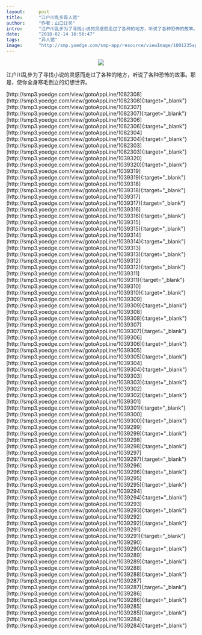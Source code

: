 ```yaml
---
layout:     post
title:      "江户川乱步异人馆"
author:     "作者：山口让司"
intro:      "江户川乱步为了寻找小说的灵感而走过了各种的地方，听说了各种恐怖的故事。那是，使你全身寒毛倒立的幻想世界。"
date:       "2018-02-14 16:56:47"
tags:       "异人馆"
image:      "http://smp.yoedge.com/smp-app/resource/viewImage/1001235appline.png"
---
```

<div style="text-align: center">
<p><img src="http://smp.yoedge.com/smp-app/resource/viewImage/1001235appline.png"/></p>
</div>
<p class="post-meta">
<span>江户川乱步为了寻找小说的灵感而走过了各种的地方，听说了各种恐怖的故事。那是，使你全身寒毛倒立的幻想世界。</span>
</p>
[http://smp3.yoedge.com/view/gotoAppLine/1082308](http://smp3.yoedge.com/view/gotoAppLine/1082308){:target="_blank"}
[http://smp3.yoedge.com/view/gotoAppLine/1082307](http://smp3.yoedge.com/view/gotoAppLine/1082307){:target="_blank"}
[http://smp3.yoedge.com/view/gotoAppLine/1082306](http://smp3.yoedge.com/view/gotoAppLine/1082306){:target="_blank"}
[http://smp3.yoedge.com/view/gotoAppLine/1082304](http://smp3.yoedge.com/view/gotoAppLine/1082304){:target="_blank"}
[http://smp3.yoedge.com/view/gotoAppLine/1082303](http://smp3.yoedge.com/view/gotoAppLine/1082303){:target="_blank"}
[http://smp3.yoedge.com/view/gotoAppLine/1039320](http://smp3.yoedge.com/view/gotoAppLine/1039320){:target="_blank"}
[http://smp3.yoedge.com/view/gotoAppLine/1039319](http://smp3.yoedge.com/view/gotoAppLine/1039319){:target="_blank"}
[http://smp3.yoedge.com/view/gotoAppLine/1039318](http://smp3.yoedge.com/view/gotoAppLine/1039318){:target="_blank"}
[http://smp3.yoedge.com/view/gotoAppLine/1039317](http://smp3.yoedge.com/view/gotoAppLine/1039317){:target="_blank"}
[http://smp3.yoedge.com/view/gotoAppLine/1039316](http://smp3.yoedge.com/view/gotoAppLine/1039316){:target="_blank"}
[http://smp3.yoedge.com/view/gotoAppLine/1039315](http://smp3.yoedge.com/view/gotoAppLine/1039315){:target="_blank"}
[http://smp3.yoedge.com/view/gotoAppLine/1039314](http://smp3.yoedge.com/view/gotoAppLine/1039314){:target="_blank"}
[http://smp3.yoedge.com/view/gotoAppLine/1039313](http://smp3.yoedge.com/view/gotoAppLine/1039313){:target="_blank"}
[http://smp3.yoedge.com/view/gotoAppLine/1039312](http://smp3.yoedge.com/view/gotoAppLine/1039312){:target="_blank"}
[http://smp3.yoedge.com/view/gotoAppLine/1039311](http://smp3.yoedge.com/view/gotoAppLine/1039311){:target="_blank"}
[http://smp3.yoedge.com/view/gotoAppLine/1039310](http://smp3.yoedge.com/view/gotoAppLine/1039310){:target="_blank"}
[http://smp3.yoedge.com/view/gotoAppLine/1039309](http://smp3.yoedge.com/view/gotoAppLine/1039309){:target="_blank"}
[http://smp3.yoedge.com/view/gotoAppLine/1039308](http://smp3.yoedge.com/view/gotoAppLine/1039308){:target="_blank"}
[http://smp3.yoedge.com/view/gotoAppLine/1039307](http://smp3.yoedge.com/view/gotoAppLine/1039307){:target="_blank"}
[http://smp3.yoedge.com/view/gotoAppLine/1039306](http://smp3.yoedge.com/view/gotoAppLine/1039306){:target="_blank"}
[http://smp3.yoedge.com/view/gotoAppLine/1039305](http://smp3.yoedge.com/view/gotoAppLine/1039305){:target="_blank"}
[http://smp3.yoedge.com/view/gotoAppLine/1039304](http://smp3.yoedge.com/view/gotoAppLine/1039304){:target="_blank"}
[http://smp3.yoedge.com/view/gotoAppLine/1039303](http://smp3.yoedge.com/view/gotoAppLine/1039303){:target="_blank"}
[http://smp3.yoedge.com/view/gotoAppLine/1039302](http://smp3.yoedge.com/view/gotoAppLine/1039302){:target="_blank"}
[http://smp3.yoedge.com/view/gotoAppLine/1039301](http://smp3.yoedge.com/view/gotoAppLine/1039301){:target="_blank"}
[http://smp3.yoedge.com/view/gotoAppLine/1039300](http://smp3.yoedge.com/view/gotoAppLine/1039300){:target="_blank"}
[http://smp3.yoedge.com/view/gotoAppLine/1039299](http://smp3.yoedge.com/view/gotoAppLine/1039299){:target="_blank"}
[http://smp3.yoedge.com/view/gotoAppLine/1039298](http://smp3.yoedge.com/view/gotoAppLine/1039298){:target="_blank"}
[http://smp3.yoedge.com/view/gotoAppLine/1039297](http://smp3.yoedge.com/view/gotoAppLine/1039297){:target="_blank"}
[http://smp3.yoedge.com/view/gotoAppLine/1039296](http://smp3.yoedge.com/view/gotoAppLine/1039296){:target="_blank"}
[http://smp3.yoedge.com/view/gotoAppLine/1039295](http://smp3.yoedge.com/view/gotoAppLine/1039295){:target="_blank"}
[http://smp3.yoedge.com/view/gotoAppLine/1039294](http://smp3.yoedge.com/view/gotoAppLine/1039294){:target="_blank"}
[http://smp3.yoedge.com/view/gotoAppLine/1039293](http://smp3.yoedge.com/view/gotoAppLine/1039293){:target="_blank"}
[http://smp3.yoedge.com/view/gotoAppLine/1039292](http://smp3.yoedge.com/view/gotoAppLine/1039292){:target="_blank"}
[http://smp3.yoedge.com/view/gotoAppLine/1039291](http://smp3.yoedge.com/view/gotoAppLine/1039291){:target="_blank"}
[http://smp3.yoedge.com/view/gotoAppLine/1039290](http://smp3.yoedge.com/view/gotoAppLine/1039290){:target="_blank"}
[http://smp3.yoedge.com/view/gotoAppLine/1039289](http://smp3.yoedge.com/view/gotoAppLine/1039289){:target="_blank"}
[http://smp3.yoedge.com/view/gotoAppLine/1039288](http://smp3.yoedge.com/view/gotoAppLine/1039288){:target="_blank"}
[http://smp3.yoedge.com/view/gotoAppLine/1039287](http://smp3.yoedge.com/view/gotoAppLine/1039287){:target="_blank"}
[http://smp3.yoedge.com/view/gotoAppLine/1039286](http://smp3.yoedge.com/view/gotoAppLine/1039286){:target="_blank"}
[http://smp3.yoedge.com/view/gotoAppLine/1039285](http://smp3.yoedge.com/view/gotoAppLine/1039285){:target="_blank"}
[http://smp3.yoedge.com/view/gotoAppLine/1039284](http://smp3.yoedge.com/view/gotoAppLine/1039284){:target="_blank"}


